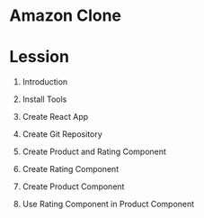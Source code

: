# Amazon Clone

# Lession

1. Introduction
2. Install Tools
3. Create React App
4. Create Git Repository

5. Create Product and Rating Component
6. Create Rating Component
7. Create Product Component
8. Use Rating Component in Product Component
